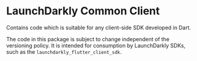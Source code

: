 # LaunchDarkly Common Client

Contains code which is suitable for any client-side SDK developed in Dart.

The code in this package is subject to change independent of the versioning policy. It is intended for consumption by LaunchDarkly SDKs, such as the `launchdarkly_flutter_client_sdk`.
